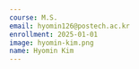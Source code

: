 ```yaml
---
course: M.S.
email: hyomin126@postech.ac.kr
enrollment: 2025-01-01
image: hyomin-kim.png
name: Hyomin Kim
---
```

